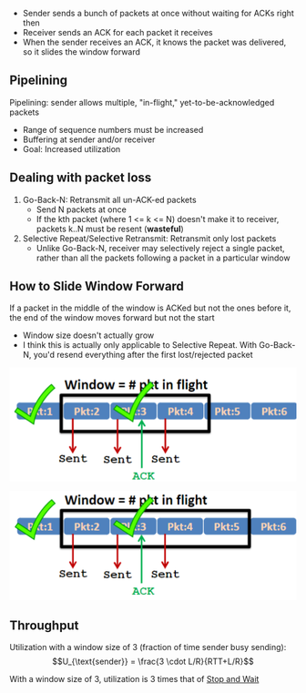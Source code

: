 - Sender sends a bunch of packets at once without waiting for ACKs right then
- Receiver sends an ACK for each packet it receives
- When the sender receives an ACK, it knows the packet was delivered, so it slides the window forward
## Pipelining

Pipelining: sender allows multiple, "in-flight," yet-to-be-acknowledged packets
- Range of sequence numbers must be increased
- Buffering at sender and/or receiver
- Goal: Increased utilization

## Dealing with packet loss

1. Go-Back-N: Retransmit all un-ACK-ed packets
	- Send N packets at once
	- If the kth packet (where 1 <= k <= N) doesn't make it to receiver, packets k..N must be resent (**wasteful**)
2. Selective Repeat/Selective Retransmit: Retransmit only lost packets
	- Unlike Go-Back-N, receiver may selectively reject a single packet, rather than all the packets following a packet in a particular window

## How to Slide Window Forward

If a packet in the middle of the window is ACKed but not the ones before it, the end of the window moves forward but not the start
- Window size doesn't actually grow
- I think this is actually only applicable to Selective Repeat. With Go-Back-N, you'd resend everything after the first lost/rejected packet

![](sliding-window-1.png)

![](sliding-window-2.png)

## Throughput

Utilization with a window size of 3 (fraction of time sender busy sending):
$$U_{\text{sender}} = \frac{3 \cdot L/R}{RTT+L/R}$$

With a window size of 3, utilization is 3 times that of [Stop and Wait](Stop%20and%20Wait.md)
